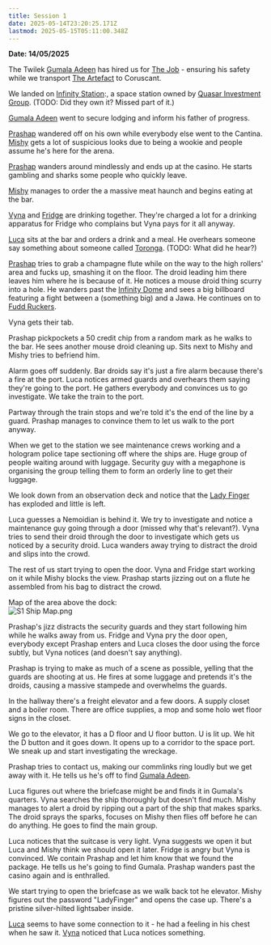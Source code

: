 ```yaml
---
title: Session 1
date: 2025-05-14T23:20:25.171Z
lastmod: 2025-05-15T05:11:00.348Z
---
```

**Date: 14/05/2025**

The Twilek [Gumala Adeen](/Characters/NPC/Gumala%20Adeen.md) has hired us for [The Job](/Plot/The%20Job.md) - ensuring his safety while we transport [The Artefact](/Plot/The%20Artefact.md) to Coruscant.

We landed on [Infinity Station](/Places/Infinity%20Station/Infinity%20Station.md):, a space station owned by [Quasar Investment Group](/Factions%20and%20Groups/Quasar%20Investment%20Group.md). (TODO: Did they own it? Missed part of it.)

[Gumala Adeen](/Characters/NPC/Gumala%20Adeen.md) went to secure lodging and inform his father of progress.

[Prashap](/Characters/PCs/Prashap.md) wandered off on his own while everybody else went to the Cantina. [Mishy](/Characters/PCs/Mishy.md) gets a lot of suspicious looks due to being a wookie and people assume he's here for the arena.

[Prashap](/Characters/PCs/Prashap.md) wanders around mindlessly and ends up at the casino. He starts gambling and sharks some people who quickly leave.

[Mishy](/Characters/PCs/Mishy.md) manages to order the a massive meat haunch and begins eating at the bar.

[Vyna](/Characters/PCs/Vyna.md) and [Fridge](/Characters/PCs/Fridge.md) are drinking together. They're charged a lot for a drinking apparatus for Fridge who complains but Vyna pays for it all anyway.

[Luca](/Characters/PCs/Luca.md) sits at the bar and orders a drink and a meal. He overhears someone say something about someone called [Toronga](/Characters/NPC/Toronga.md). (TODO: What did he hear?)

[Prashap](/Characters/PCs/Prashap.md) tries to grab a champagne flute while on the way to the high rollers' area and fucks up, smashing it on the floor. The droid leading him there leaves him where he is because of it. He notices a mouse droid thing scurry into a hole. He wanders past the [Infinity Dome](/Places/Infinity%20Station/Infinity%20Dome.md) and sees a big billboard featuring a fight between a (something big) and a Jawa. He continues on to [Fudd Ruckers](/Places/Infinity%20Station/Fudd%20Ruckers.md).

Vyna gets their tab.

Prashap pickpockets a 50 credit chip from a random mark as he walks to the bar. He sees another mouse droid cleaning up. Sits next to Mishy and Mishy tries to befriend him.

Alarm goes off suddenly. Bar droids say it's just a fire alarm because there's a fire at the port. Luca notices armed guards and overhears them saying they're going to the port. He gathers everybody and convinces us to go investigate. We take the train to the port.

Partway through the train stops and we're told it's the end of the line by a guard. Prashap manages to convince them to let us walk to the port anyway.

When we get to the station we see maintenance crews working and a hologram police tape sectioning off where the ships are. Huge group of people waiting around with luggage. Security guy with a megaphone is organising the group telling them to form an orderly line to get their luggage.

We look down from an observation deck and notice that the [Lady Finger](/Plot/Lady%20Finger.md) has exploded and little is left.

Luca guesses a Nemoidian is behind it. We try to investigate and notice a maintenance guy going through a door (missed why that's relevant?). Vyna tries to send their droid through the door to investigate which gets us noticed by a security droid. Luca wanders away trying to distract the droid and slips into the crowd.

The rest of us start trying to open the door. Vyna and Fridge start working on it while Mishy blocks the view. Prashap starts jizzing out on a flute he assembled from his bag to distract the crowd.

Map of the area above the dock:\
![S1 Ship Map.png](/ob/Images/S1%20Ship%20Map.png)

Prashap's jizz distracts the security guards and they start following him while he walks away from us. Fridge and Vyna pry the door open, everybody except Prashap enters and Luca closes the door using the force subtly, but Vyna notices (and doesn't say anything).

Prashap is trying to make as much of a scene as possible, yelling that the guards are shooting at us. He fires at some luggage and pretends it's the droids, causing a massive stampede and overwhelms the guards.

In the hallway there's a freight elevator and a few doors. A supply closet and a boiler room. There are office supplies, a mop and some holo wet floor signs in the closet.

We go to the elevator, it has a D floor and U floor button. U is lit up. We hit the D button and it goes down. It opens up to a corridor to the space port. We sneak up and start investigating the wreckage.

Prashap tries to contact us, making our commlinks ring loudly but we get away with it. He tells us he's off to find [Gumala Adeen](/Characters/NPC/Gumala%20Adeen.md).

Luca figures out where the briefcase might be and finds it in Gumala's quarters. Vyna searches the ship thoroughly but doesn't find much. Mishy manages to alert a droid by ripping out a part of the ship that makes sparks. The droid sprays the sparks, focuses on Mishy then flies off before he can do anything. He goes to find the main group.

Luca notices that the suitcase is very light. Vyna suggests we open it but Luca and Mishy think we should open it later. Fridge is angry but Vyna is convinced. We contain Prashap and let him know that we found the package. He tells us he's going to find Gumala. Prashap wanders past the casino again and is enthralled.

We start trying to open the briefcase as we walk back tot he elevator. Mishy figures out the password "LadyFinger" and opens the case up. There's a pristine silver-hilted lightsaber inside.

[Luca](/Characters/PCs/Luca.md) seems to have some connection to it - he had a feeling in his chest when he saw it. [Vyna](/Characters/PCs/Vyna.md) noticed that Luca notices something.
